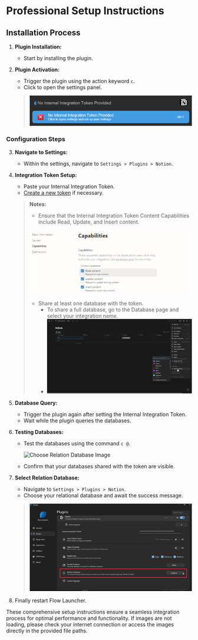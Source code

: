 # Professional Setup Instructions

## Installation Process

1. **Plugin Installation:**
   - Start by installing the plugin.

2. **Plugin Activation:**
   - Trigger the plugin using the action keyword `c`.
   - Click to open the settings panel.

   > ![No API Image](assets/screenshots/ErrorIIT.png)

### Configuration Steps

3. **Navigate to Settings:**
   - Within the settings, navigate to `Settings > Plugins > Notion`.

4. **Integration Token Setup:**
   - Paste your Internal Integration Token.
   - [Create a new token](https://www.notion.so/my-integrations) if necessary.


   > **Notes:**
   > - Ensure that the Internal Integration Token Content Capabilities include Read, Update, and Insert content.
   >   
   >  ![Token Capabilities Image](assets/screenshots/TokenCapabilities.png)
   >
   > - Share at least one database with the token.
   >    - To share a full database, go to the Database page and select your integration name.
   >    - ![Full Database Sharing Image](assets/screenshots/FullDB.png)

5. **Database Query:**
   - Trigger the plugin again after setting the Internal Integration Token.
   - Wait while the plugin queries the databases.

6. **Testing Databases:**
   - Test the databases using the command `c @`.
    
     ![Choose Relation Database Image](assets/screenshots/DatabaseSelection.png)

   - Confirm that your databases shared with the token are visible.

8. **Select Relation Database:**
   - Navigate to `Settings > Plugins > Notion`.
   - Choose your relational database and await the success message.

   > ![Choose Relation Database Image](assets/screenshots/RelationSelection.png)

9. Finally restart Flow Launcher.

These comprehensive setup instructions ensure a seamless integration process for optimal performance and functionality. If images are not loading, please check your internet connection or access the images directly in the provided file paths.
